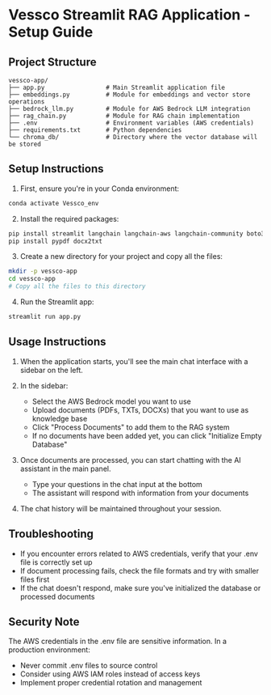# Vessco Streamlit RAG Application - Setup Guide

## Project Structure
```
vessco-app/
├── app.py                 # Main Streamlit application file
├── embeddings.py          # Module for embeddings and vector store operations
├── bedrock_llm.py         # Module for AWS Bedrock LLM integration
├── rag_chain.py           # Module for RAG chain implementation
├── .env                   # Environment variables (AWS credentials)
├── requirements.txt       # Python dependencies
└── chroma_db/             # Directory where the vector database will be stored
```

## Setup Instructions

1. First, ensure you're in your Conda environment:
```bash
conda activate Vessco_env
```

2. Install the required packages:
```bash
pip install streamlit langchain langchain-aws langchain-community boto3 chromadb python-dotenv
pip install pypdf docx2txt
```

3. Create a new directory for your project and copy all the files:
```bash
mkdir -p vessco-app
cd vessco-app
# Copy all the files to this directory
```

4. Run the Streamlit app:
```bash
streamlit run app.py
```

## Usage Instructions

1. When the application starts, you'll see the main chat interface with a sidebar on the left.

2. In the sidebar:
   - Select the AWS Bedrock model you want to use
   - Upload documents (PDFs, TXTs, DOCXs) that you want to use as knowledge base
   - Click "Process Documents" to add them to the RAG system
   - If no documents have been added yet, you can click "Initialize Empty Database"

3. Once documents are processed, you can start chatting with the AI assistant in the main panel.
   - Type your questions in the chat input at the bottom
   - The assistant will respond with information from your documents

4. The chat history will be maintained throughout your session.

## Troubleshooting

- If you encounter errors related to AWS credentials, verify that your .env file is correctly set up
- If document processing fails, check the file formats and try with smaller files first
- If the chat doesn't respond, make sure you've initialized the database or processed documents

## Security Note

The AWS credentials in the .env file are sensitive information. In a production environment:
- Never commit .env files to source control
- Consider using AWS IAM roles instead of access keys
- Implement proper credential rotation and management
